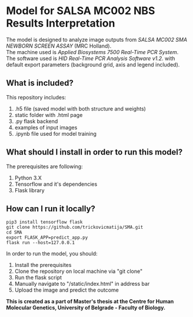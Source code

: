 # Model for SALSA MC002 NBS Results Interpretation
The model is designed to analyze image outputs from *SALSA MC002 SMA NEWBORN SCREEN ASSAY* (MRC Holland).  
The machine used is *Applied Biosystems 7500 Real-Time PCR System*.  
The software used is *HID Real-Time PCR Analysis Software v1.2.* with default export parameters (background grid, axis and legend included).  

## What is included?
This repository includes:
1) .h5 file (saved model with both structure and weights)
2) static folder with .html page
3) .py flask backend
4) examples of input images
5) .ipynb file used for model training

## What should I install in order to run this model?
The prerequisites are following:
1) Python 3.X
2) Tensorflow and it's dependencies
3) Flask library

## How can I run it locally?  
```  
pip3 install tensorflow flask  
git clone https://github.com/trickovicmatija/SMA.git  
cd SMA
export FLASK_APP=predict_app.py
flask run --host=127.0.0.1  
```  
In order to run the model, you should:
1) Install the prerequisites
2) Clone the repository on local machine via "git clone"
3) Run the flask script
4) Manually navigate to "/static/index.html" in address bar
5) Upload the image and predict the outcome



**This is created as a part of Master's thesis at the Centre for Human Molecular Genetics, University of Belgrade - Faculty of Biology.**
